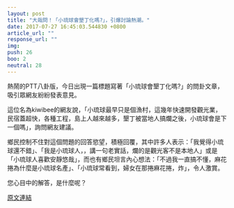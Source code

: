 ```yaml
---
layout: post
title: "大哉問！「小琉球會墾丁化嗎?」，引爆討論熱潮。"
date: 2017-07-27 16:45:03.544830 +0800
article_url: ""
response_url: ""
img: 
push: 26
boo: 2
neutral: 28
---
```


熱鬧的PTT八卦版，今日出現一篇標題寫著「小琉球會墾丁化嗎?」的問卦文章，吸引眾網友紛紛發表意見。

這位名為kiwibee的網友說，「小琉球最早只是個漁村，這幾年快速開發觀光業，民宿蓋超快，各種工程，島上人越來越多，墾丁被當地人搞爛之後，小琉球會是下一個嗎」，詢問網友建議。

鄉民控制不住對這個問題的回答慾望，積極回覆，其中許多人表示：「我覺得小琉球還不錯」、「我是小琉球人，，講一句老實話，爛的是觀光客不是本地人」或是「小琉球人喜歡安靜悠哉」，而也有鄉民坦言內心想法：「不過我一直搞不懂，麻花捲為什麼是小琉球名產」、「小琉球常看到，婦女在那捲麻花捲，炸」，令人激賞。

您心目中的解答，是什麼呢？

<a href = "https://www.ptt.cc/bbs/Gossiping/M.1501118666.A.4B4.html">原文連結</a>

